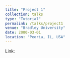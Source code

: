 ```yaml
---
title: "Project 1"
collection: talks
type: "Tutorial"
permalink: /talks/project1
venue: "Bradley University"
date: 2000-03-01
location: "Peoria, IL, USA"
---
```


Link:


